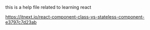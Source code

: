 this is a help file related to learning react

https://itnext.io/react-component-class-vs-stateless-component-e3797c7d23ab